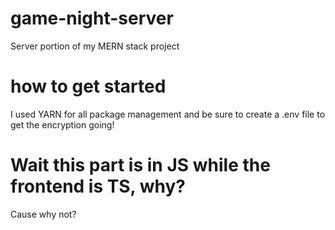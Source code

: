 # game-night-server

Server portion of my MERN stack project

# how to get started

I used YARN for all package management and be sure to create a .env file to get the encryption going!

# Wait this part is in JS while the frontend is TS, why?

Cause why not?
